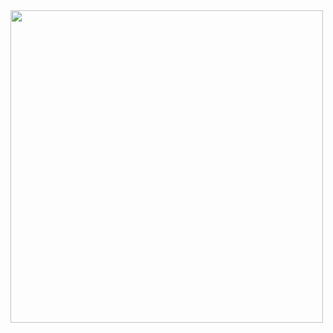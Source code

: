 
<img src="https://user-images.githubusercontent.com/107023977/227760704-11318518-6f8c-43af-a0d3-dc7815650f25.jpg" width="500" height = "500">
